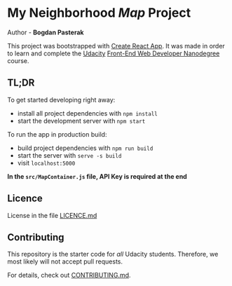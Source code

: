 # My Neighborhood _**Map**_ Project

Author - **Bogdan Pasterak**

This project was bootstrapped with [Create React App](https://github.com/facebookincubator/create-react-app).
It was made in order to learn and complete the [Udacity](https://eu.udacity.com/) [Front-End Web Developer Nanodegree](https://eu.udacity.com/course/front-end-web-developer-nanodegree--nd001) course.

## TL;DR

To get started developing right away:

* install all project dependencies with `npm install`
* start the development server with `npm start`

To run the app in production build:

* build project dependencies with `npm run build`
* start the server with `serve -s build`
* visit `localhost:5000`

**In the `src/MapContainer.js` file, API Key is required at the end**

## Licence

License in the file [LICENCE.md](LICENCE.md)


## Contributing

This repository is the starter code for _all_ Udacity students. Therefore, we most likely will not accept pull requests.

For details, check out [CONTRIBUTING.md](CONTRIBUTING.md).

